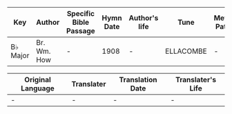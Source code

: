 Key | Author   | Specific Bible Passage     |Hymn Date |Author's life |Tune |Metrical Pattern   |Composer/Source
-- | --------- | ---------------------------|----------|--------------|-----|-------------------|-------------  
B♭ Major |Br. Wm. How |- |1908 |- |ELLACOMBE |- |-

Original Language | Translater | Translation Date   | Translater's Life  
----------------- | --------- | --------------------|-------------     
\- |- |- |-
